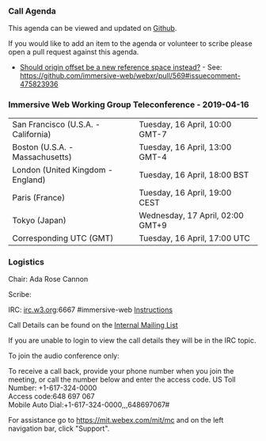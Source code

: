 ### Call Agenda

This agenda can be viewed and updated on [Github](https://github.com/immersive-web/administrivia/blob/master/meetings/wg/2019-04-16-Immersive_Web_Working_Group_Teleconference-agenda.md).

If you would like to add an item to the agenda or volunteer to scribe please open a pull request against this agenda.

* [Should origin offset be a new reference space instead?](https://github.com/immersive-web/webxr/issues/580) - See: https://github.com/immersive-web/webxr/pull/569#issuecomment-475823936

### Immersive Web Working Group Teleconference - 2019-04-16

<table>
<tr><td> San Francisco (U.S.A. - California) <td> Tuesday, 16 April, 10:00 GMT-7
<tr><td> Boston (U.S.A. - Massachusetts) <td> Tuesday, 16 April, 13:00 GMT-4
<tr><td> London (United Kingdom - England) <td> Tuesday, 16 April, 18:00 BST
<tr><td> Paris (France) <td> Tuesday, 16 April, 19:00 CEST
<tr><td> Tokyo (Japan) <td> Wednesday, 17 April, 02:00 GMT+9
<tr><td> Corresponding UTC (GMT) <td> Tuesday, 16 April, 17:00 UTC
</table>

### Logistics

Chair: Ada Rose Cannon

Scribe:

IRC: [irc.w3.org](http://irc.w3.org/):6667 #immersive-web [Instructions](https://github.com/immersive-web/administrivia/blob/master/IRC.md)

Call Details can be found on the [Internal Mailing List](https://lists.w3.org/Archives/Member/internal-immersive-web/2019Feb/0002.html)

If you are unable to login to view the call details they will be in the IRC topic.

To join the audio conference only: 

To receive a call back, provide your phone number when you join the meeting, or call the number below and enter the access code.
US Toll Number: +1-617-324-0000  
Access code:648 697 067  
Mobile Auto Dial:+1-617-324-0000,,,648697067#

For assistance go to https://mit.webex.com/mit/mc  and on the left navigation bar, click "Support".
          
